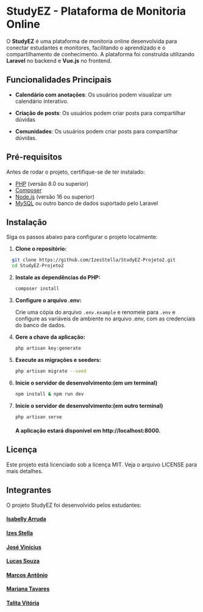 # StudyEZ - Plataforma de Monitoria Online

O **StudyEZ** é uma plataforma de monitoria online desenvolvida para conectar estudantes e monitores, facilitando o aprendizado e o compartilhamento de conhecimento. A plataforma foi construída utilizando **Laravel** no backend e **Vue.js** no frontend.

## Funcionalidades Principais

- **Calendário com anotações**: Os usuários podem visualizar um calendário interativo.

- **Criação de posts**: Os usuários podem criar posts para compartilhar dúvidas

- **Comunidades**: Os usuários podem criar posts para compartilhar dúvidas.

## Pré-requisitos

Antes de rodar o projeto, certifique-se de ter instalado:

- [PHP](https://www.php.net/) (versão 8.0 ou superior)
- [Composer](https://getcomposer.org/)
- [Node.js](https://nodejs.org/) (versão 16 ou superior)
- [MySQL](https://www.mysql.com/) ou outro banco de dados suportado pelo Laravel

## Instalação

Siga os passos abaixo para configurar o projeto localmente:

1. **Clone o repositório:**

```bash
  git clone https://github.com/IzesStella/StudyEZ-Projeto2.git
  cd StudyEZ-Projeto2
```

2. **Instale as dependências do PHP:**

   ```bash
   composer install
   ```

3. **Configure o arquivo .env:**

   Crie uma cópia do arquivo `.env.example` e renomeie para `.env` e configure as variáveis de ambiente no arquivo .env, com as credenciais do banco de dados.

4. **Gere a chave da aplicação:**

   ```bash
   php artisan key:generate
   ```

5. **Execute as migrações e seeders:**

   ```bash
   php artisan migrate --seed
   ```

6. **Inicie o servidor de desenvolvimento:(em um terminal)**

   ```bash
   npm install & npm run dev
   ```

7. **Inicie o servidor de desenvolvimento:(em outro terminal)**
   ```bash
   php artisan serve
   ```
   #### A aplicação estará disponível em http://localhost:8000.

## Licença

Este projeto está licenciado sob a licença MIT. Veja o arquivo LICENSE para mais detalhes.

## Integrantes

O projeto StudyEZ foi desenvolvido pelos estudantes:

#### [Isabelly Arruda](mailto:https://github.com/IsabellyArrudaa)

#### [Izes Stella](mailto:https://github.com/IzesStella)

#### [José Vinícius](mailto:https://github.com/Vinnijds)

#### [Lucas Souza](mailto:http://github.com/lucazle)

#### [Marcos Antônio](mailto:https://github.com/M4rk1n02)

#### [Mariana Tavares](mailto:https://github.com/marianantavares)

#### [Talita Vitória](mailto:https://github.com/Talitavit)
